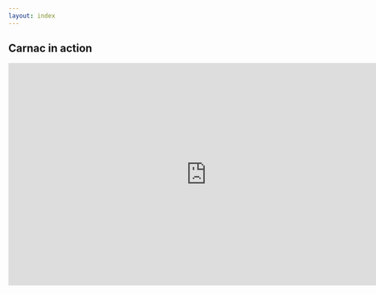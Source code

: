 ```yaml
---
layout: index
---
```


<h2>Carnac in action</h2>
<iframe src="http://player.vimeo.com/video/37101409?title=0&amp;byline=0&amp;portrait=0" width="788" height="443" frameborder="0" webkitAllowFullScreen mozallowfullscreen allowFullScreen></iframe>
<div style="clear:both">&nbsp;</div>